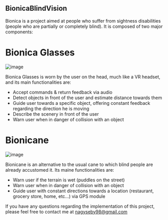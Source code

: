 ## BionicaBlindVision

Bionica is a project aimed at people who suffer from sightness disabilities (people who are partially or completely blind). It is composed of two major components:
# Bionica Glasses
![image](https://user-images.githubusercontent.com/33568833/154855657-85ff9da5-722f-41b8-be46-89fe13fbbed9.png)

Bionica Glasses is worn by the user on the head, much like a VR headset, and its main functionalities are:
 - Accept commands & return feedback via audio
 - Detect objects in front of the user and estimate distance towards them
 - Guide user towards a specific object, offering constant feedback regarding the direction he is moving
 - Describe the scenery in front of the user
 - Warn user when in danger of collision with an object
 
 # Bionicane
 ![image](https://user-images.githubusercontent.com/33568833/154855865-579c66de-6635-4498-ad6e-79dc58a0d526.png)
 
Bionicane is an alternative to the usual cane to which blind people are already accustomed it. Its maine functionalities are:
 - Warn user if the terrain is wet (puddles on the street)
 - Warn user when in danger of collision with an object
 - Guide user with constant directions towards a location (restaurant, grocery store, home, etc...) via GPS module

If you have any questions regarding the implementation of this project, please feel free to contact me at nagyseby98@gmail.com
